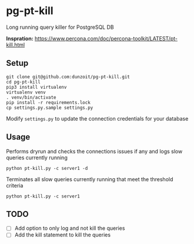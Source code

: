 # pg-pt-kill

Long running query killer for PostgreSQL DB

**Inspration:** https://www.percona.com/doc/percona-toolkit/LATEST/pt-kill.html

## Setup 
```
git clone git@github.com:dunzoit/pg-pt-kill.git
cd pg-pt-kill
pip3 install virtualenv
virtualenv venv
. venv/bin/activate
pip install -r requirements.lock
cp settings.py.sample settings.py
```

Modify `settings.py` to update the connection credentials for your database

## Usage
Performs dryrun and checks the connections issues if any and logs slow queries currently running
```
python pt-kill.py -c server1 -d
```

Terminates all slow queries currently running that meet the threshold criteria
```
python pt-kill.py -c server1
```

## TODO
- [ ] Add option to only log and not kill the queries
- [ ] Add the kill statement to kill the queries
